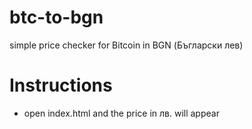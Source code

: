 # btc-to-bgn

simple price checker for Bitcoin in BGN (Бъгларски лев)

# Instructions

- open index.html and the price in лв. will appear
